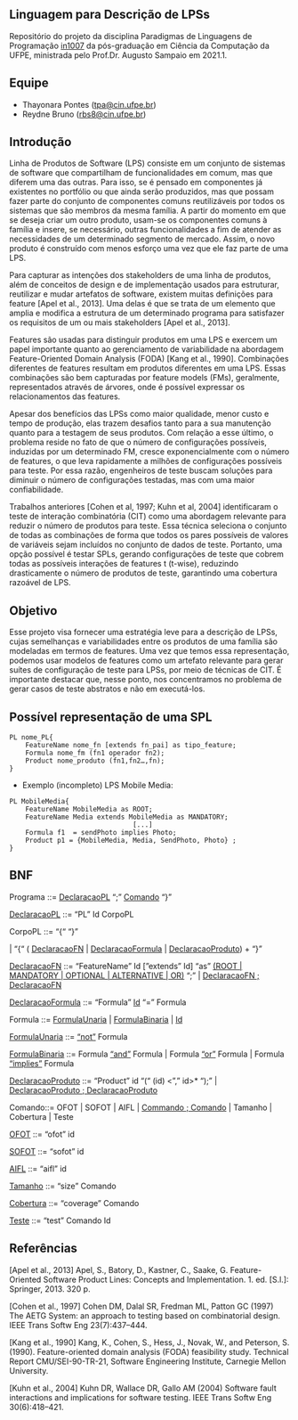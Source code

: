 ## Linguagem para Descrição de LPSs

Repositório do projeto da disciplina Paradigmas de Linguagens de Programação [in1007](https://www.cin.ufpe.br/~in1007/) da pós-graduação em Ciência da Computação da UFPE, ministrada pelo Prof.Dr. Augusto Sampaio em 2021.1.

## Equipe
- Thayonara Pontes (tpa@cin.ufpe.br) 
- Reydne Bruno (rbs8@cin.ufpe.br)

## Introdução

Linha de Produtos de Software (LPS) consiste em um conjunto de sistemas de software que compartilham de funcionalidades em comum, mas que diferem uma das outras. Para isso, se é pensado em componentes já existentes no portfólio ou que ainda serão produzidos, mas que possam fazer parte do conjunto de componentes comuns reutilizáveis por todos os sistemas que são membros da mesma família. A partir do momento em que se deseja criar um outro produto, usam-se os componentes comuns à família e insere, se necessário, outras funcionalidades a fim de atender as necessidades de um determinado segmento de mercado. Assim, o novo produto é construído com menos esforço uma vez que ele faz parte de uma LPS.

Para capturar as intenções dos stakeholders de uma linha de produtos, além de conceitos de design e de implementação usados para estruturar, reutilizar e mudar artefatos de software, existem muitas definições para feature [Apel et al., 2013]. Uma delas é que se trata de um elemento que amplia e modifica a estrutura de um determinado programa para satisfazer os requisitos de um ou mais stakeholders [Apel et al., 2013].

Features são usadas para distinguir produtos em uma LPS e exercem um papel importante quanto ao gerenciamento de variabilidade na abordagem Feature-Oriented Domain Analysis
(FODA) [Kang et al., 1990]. Combinações diferentes de features resultam em produtos diferentes em uma LPS. Essas combinações são bem capturadas por feature models (FMs), geralmente, representados através de árvores, onde é possível expressar os relacionamentos das features.

Apesar dos benefícios das LPSs como maior qualidade, menor custo e tempo de produção, elas trazem desafios tanto para a sua manutenção quanto para a testagem de seus produtos. Com relação a esse último, o problema reside no fato de que o  número de configurações possíveis, induzidas por um determinado FM, cresce exponencialmente com o número de features, o que leva rapidamente a milhões de configurações possíveis para teste. Por essa razão, engenheiros de teste buscam soluções para diminuir o número de configurações testadas, mas com uma maior confiabilidade. 

Trabalhos anteriores [Cohen et al, 1997; Kuhn et al, 2004] identificaram o teste de interação combinatória (CIT) como uma abordagem relevante para reduzir o número de produtos para teste. Essa técnica seleciona o conjunto de todas as combinações de forma que todos os pares possíveis de valores de variáveis ​​sejam incluídos no conjunto de dados de teste. Portanto, uma opção possível é testar SPLs, gerando configurações de teste que cobrem todas as possíveis interações de features t (t-wise), reduzindo drasticamente o número de produtos de teste, garantindo uma cobertura razoável de LPS.

## Objetivo

Esse projeto visa fornecer uma estratégia leve para a descrição de LPSs, cujas semelhanças e variabilidades entre os produtos de uma família são modeladas em termos de features. Uma vez que temos essa representação, podemos usar modelos de features como um artefato relevante para gerar suítes de configuração de teste para LPSs, por meio de técnicas de CIT. É importante destacar que, nesse ponto, nos concentramos no problema de gerar casos de teste abstratos e não em executá-los.

## Possível representação de uma SPL

```
PL nome_PL{
	FeatureName nome_fn [extends fn_pai] as tipo_feature;
	Formula nome_fm (fn1 operador fn2);
	Product nome_produto (fn1,fn2…,fn);
}
```

- Exemplo (incompleto) LPS Mobile Media:
```
PL MobileMedia{
	FeatureName MobileMedia as ROOT;
	FeatureName Media extends MobileMedia as MANDATORY;
						       [...]
	Formula f1  = sendPhoto implies Photo;
	Product p1 = {MobileMedia, Media, SendPhoto, Photo} ;
} 
```

## BNF
Programa ::= [DeclaracaoPL](https://github.com/Thayonara/plp2021_project/blob/master/src/implementations/PLDeclaration.java)  “;”  [Comando](https://github.com/Thayonara/plp2021_project/blob/master/src/command/Command.java) “}”

[DeclaracaoPL](https://github.com/Thayonara/plp2021_project/blob/master/src/implementations/PLDeclaration.java) ::= “PL” Id CorpoPL

CorpoPL ::= “{“ “}”
	      
| “{“ ( [DeclaracaoFN](https://github.com/Thayonara/plp2021_project/blob/master/src/implementations/FeatureNameDeclaration.java) 
	      | [DeclaracaoFormula](https://github.com/Thayonara/plp2021_project/blob/master/src/implementations/Formula.java) 
	      | [DeclaracaoProduto](https://github.com/Thayonara/plp2021_project/blob/master/src/implementations/ProductDeclaration.java)) + “}”
	      
[DeclaracaoFN](https://github.com/Thayonara/plp2021_project/blob/master/src/implementations/FeatureNameDeclaration.java) ::= “FeatureName” Id [”extends” Id] “as” [(ROOT 
| MANDATORY
| OPTIONAL
| ALTERNATIVE 
| OR)](https://github.com/Thayonara/plp2021_project/blob/master/src/types/FNTypeClass.java) “;”
| [DeclaracaoFN ; DeclaracaoFN]( https://github.com/Thayonara/plp2021_project/blob/master/src/declarations/FeatureNameDeclarationList.java)



[DeclaracaoFormula](https://github.com/Thayonara/plp2021_project/blob/master/src/implementations/FormDeclaration.java) ::= “Formula” [Id](https://github.com/Thayonara/plp2021_project/blob/master/src/implementations/Formula.java) “=” Formula

Formula ::= [FormulaUnaria](https://github.com/Thayonara/plp2021_project/blob/master/src/implementations/UnaryFormula.java) 
| [FormulaBinaria](https://github.com/Thayonara/plp2021_project/blob/master/src/implementations/BinaryFormula.java) 
| [Id](https://github.com/Thayonara/plp2021_project/blob/master/src/implementations/Id.java)

[FormulaUnaria](https://github.com/Thayonara/plp2021_project/blob/master/src/implementations/UnaryFormula.java) ::= [“not”](https://github.com/Thayonara/plp2021_project/blob/master/src/implementations/NotForm.java) Formula

[FormulaBinaria](https://github.com/Thayonara/plp2021_project/blob/master/src/implementations/BinaryFormula.java) ::= Formula [“and”](https://github.com/Thayonara/plp2021_project/blob/master/src/implementations/AndForm.java) Formula 
| Formula [“or”](https://github.com/Thayonara/plp2021_project/blob/master/src/implementations/OrForm.java) Formula
| Formula [“implies”](https://github.com/Thayonara/plp2021_project/blob/master/src/implementations/ImpliesForm.java) Formula

[DeclaracaoProduto](https://github.com/Thayonara/plp2021_project/blob/master/src/implementations/ProductDeclaration.java) ::= “Product” id “(“ (id) <”,” id>* “);”
| [DeclaracaoProduto ; DeclaracaoProduto](https://github.com/Thayonara/plp2021_project/blob/master/src/declarations/ProductDeclarationList.java)

Comando::= OFOT 
| SOFOT 
| AIFL 
| [Commando ; Comando](https://github.com/Thayonara/plp2021_project/blob/master/src/command/Composition.java)
| Tamanho 
| Cobertura 
| Teste 


[OFOT](https://github.com/Thayonara/plp2021_project/blob/master/src/command/Ofot.java) ::= “ofot” id 

[SOFOT](https://github.com/Thayonara/plp2021_project/blob/master/src/command/Sofot.java) ::= “sofot” id 

[AIFL](https://github.com/Thayonara/plp2021_project/blob/master/src/command/TwoWay.java) ::= “aifl” id 

[Tamanho](https://github.com/Thayonara/plp2021_project/blob/master/src/command/Size.java) ::= “size” Comando

[Cobertura](https://github.com/Thayonara/plp2021_project/blob/master/src/command/Covarage.java) ::= “coverage” Comando

[Teste](https://github.com/Thayonara/plp2021_project/blob/master/src/command/Test.java) ::= “test” Comando Id

		      
## Referências

[Apel et al., 2013] Apel, S., Batory, D., Kastner, C., Saake, G. Feature-Oriented Software Product Lines: Concepts and Implementation. 1. ed. [S.l.]: Springer, 2013. 320 p.

[Cohen et al., 1997] Cohen DM, Dalal SR, Fredman ML, Patton GC (1997) The AETG System: an approach to testing based on combinatorial design. IEEE Trans Softw Eng 23(7):437–444.

[Kang et al., 1990] Kang, K., Cohen, S., Hess, J., Novak, W., and Peterson, S. (1990). Feature-oriented domain analysis (FODA) feasibility study. Technical Report CMU/SEI-90-TR-21, Software Engineering Institute, Carnegie Mellon University.

[Kuhn et al., 2004] Kuhn DR, Wallace DR, Gallo AM (2004) Software fault interactions and implications for software testing. IEEE Trans Softw Eng 30(6):418–421.

